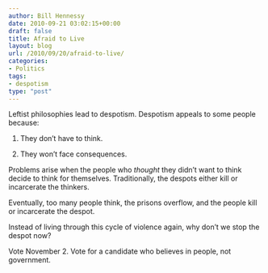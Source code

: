 ```yaml
---
author: Bill Hennessy
date: 2010-09-21 03:02:15+00:00
draft: false
title: Afraid to Live
layout: blog
url: /2010/09/20/afraid-to-live/
categories:
- Politics
tags:
- despotism
type: "post"
---
```


Leftist philosophies lead to despotism. Despotism appeals to some people because:

 

1. They don’t have to think.

 

2. They won’t face consequences.

 

Problems arise when the people who _thought_ they didn’t want to think decide to think for themselves. Traditionally, the despots either kill or incarcerate the thinkers.

 

Eventually, too many people think, the prisons overflow, and the people kill or incarcerate the despot.

 

Instead of living through this cycle of violence again, why don’t we stop the despot now?

 

Vote November 2. Vote for a candidate who believes in people, not government. 
